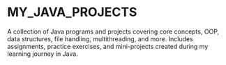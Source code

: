 # MY_JAVA_PROJECTS
A collection of Java programs and projects covering core concepts, OOP, data structures, file handling, multithreading, and more. Includes assignments, practice exercises, and mini-projects created during my learning journey in Java.
  
